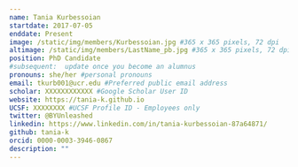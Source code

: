 ```yaml
---
name: Tania Kurbessoian
startdate: 2017-07-05
enddate: Present
image: /static/img/members/Kurbessoian.jpg #365 x 365 pixels, 72 dpi
altimage: /static/img/members/LastName_pb.jpg #365 x 365 pixels, 72 dpi
position: PhD Candidate
#subsequent:  update once you become an alumnus
pronouns: she/her #personal pronouns
email: tkurb001@ucr.edu #Preferred public email address
scholar: XXXXXXXXXXXX #Google Scholar User ID
website: https://tania-k.github.io
UCSF: XXXXXXXX #UCSF Profile ID - Employees only
twitter: @BYUnleashed
linkedin: https://www.linkedin.com/in/tania-kurbessoian-87a64871/
github: tania-k
orcid: 0000-0003-3946-0867
description: ""
---
```

